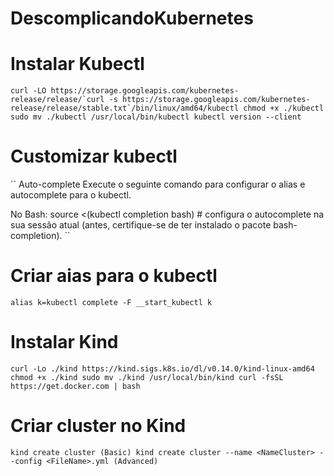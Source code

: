 # DescomplicandoKubernetes


# Instalar Kubectl
``
curl -LO https://storage.googleapis.com/kubernetes-release/release/`curl -s https://storage.googleapis.com/kubernetes-release/release/stable.txt`/bin/linux/amd64/kubectl
chmod +x ./kubectl
sudo mv ./kubectl /usr/local/bin/kubectl
kubectl version --client
``

# Customizar kubectl
``
Auto-complete
Execute o seguinte comando para configurar o alias e autocomplete para o kubectl.

No Bash:
source <(kubectl completion bash) # configura o autocomplete na sua sessão atual (antes, certifique-se de ter instalado o pacote bash-completion).
``

# Criar aias para o kubectl
``
alias k=kubectl
complete -F __start_kubectl k
``

# Instalar Kind
``
curl -Lo ./kind https://kind.sigs.k8s.io/dl/v0.14.0/kind-linux-amd64
chmod +x ./kind
sudo mv ./kind /usr/local/bin/kind
curl -fsSL https://get.docker.com | bash
``

# Criar cluster no Kind
``
kind create cluster (Basic)
kind create cluster --name <NameCluster> --config <FileName>.yml (Advanced)
``
